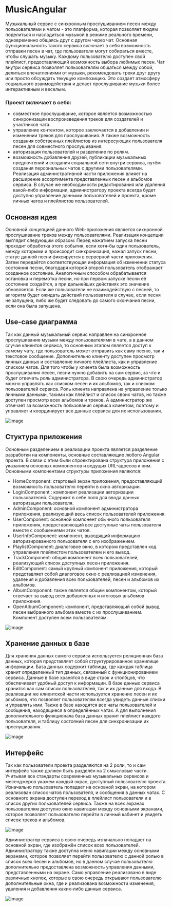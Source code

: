 # MusicAngular

Музыкальный сервис с синхронным прослушиванием песен между пользователями и чатом - это платформа, которая позволяет людям поделиться и насладиться музыкой в режиме реального времени, одновременно общаясь друг с другом через чат.
Основная функциональность такого сервиса включает в себя возможность отправки песен в чат, где пользователи могут собираться вместе, чтобы слушать музыку. Каждому пользователю доступен свой плейлист, предоставляющий возможность выбора любимых песен. 
Чат внутри сервиса позволяет пользователям общаться между собой, делиться впечатлениями от музыки, рекомендовать треки друг другу или просто обсуждать текущую композицию. Это создает атмосферу социального взаимодействия и делает прослушивание музыки более интерактивным и веселым.

### Проект включает в себя:
- совместное прослушивание, которое является возможностью синхронизации воспроизведения треков для создателей и участников чата.
- управление контентом, которое заключается в добавлении и изменении треков для прослушивания. А также возможность создания собственных плейлистов из интересующих пользователя песен для совместного прослушивания.
-	авторизация пользователей и разделение по ролям.
- возможность добавления друзей, публикации музыкальных предпочтений и создания социальной сети внутри сервиса, путём создания персональных чатов с другими пользователями.
Реализация административной части приложения влияет на расширение ассортимента представленных песен и альбомов сервиса. В случае же необходимости редактирования или удаления какой-либо информации, администратору проекта всегда будет доступно управление данными пользователей и проекта, кроме личных чатов и плейлистов пользователей. 

## Основная идея
Основной концепцией данного Web-приложения является сихнронной прослушивание треков между пользователями. 
Реализация концепции выглядит следующим образом: 
Перед нажатием запуска песни проходит обработка этого события, если хотя-бы один пользователь, между которыми и происходит синхронизация,  нажал запуск песни, статус данной песни фиксируется в серверной части приложения. Затем передаётся соответствующая информация об изменении статуса состояния песни, благодаря которой второй пользователь отображает созданное состояние. Аналогичным способом обрабатывается остановка и перемотка песни, но при первом запуске песни её состояние создаётся, а при дальнейших действиях это значение обновляется. Если же пользователи не взаимодействую с песней, то алгоритм будет ожидать действий пользователя в случае, если песня не запущена, либо же будет следовать до самого окончания песни, если она была запущена. 

## Use-case диаграмма
Так как данный музыкальный сервис направлен на синхронное прослушивание музыки между пользователями в чате, а в данном случае клиентов сервиса, то  основным этапом является доступ к самому чату, где пользователь может отправить как саму песню, так и текстовое сообщение. Дополнительно клиенту доступен просмотр личных данных и составление личного плейлиста, как и управление списком чатов. 
Для того чтобы у клиента была возможность прослушивания песен, песни нужно добавить на сам сервис, за что и будет отвечать роль администратора. В свою очередь администратор можно управлять как списком песен и их альбомов, так и списком пользователей сервиса. 
Роль клиента направлена на управление только личными данными, такими как плейлист и список своих чатов, но также доступен просмотр всех альбомов и треков.
А администратор же отвечает за возможность пользования сервиса клиентом, поэтому и управляет и координирует все данные сервиса для их использования. 

![image](https://github.com/Xblunt/MusicAngular/assets/106262152/c794cbb0-3ace-440c-af23-6ef4d80f185e)

## Стуктура приложения
Основным разделением в реализации проекта является разделение разработки на компоненты, основные составляющие любого Angular проекта. В связи с этим были спроектирована структура приложения с указанием основных компонентов и ведущих URL-адресов к ним.
Основными компонентами структуры приложения являются: 
-	HomeComponent: стартовый экран приложения, предоставляющий возможность пользователю перейти в окно авторизации. 
-	LoginComponent :  компонент реализации  авторизации пользователей. Содержит в себе поля для ввода данных авторизации пользователя. 
-	AdminComponent: основной компонент администратора приложения, реализующий весь список пользователей приложения. 
-	UserComponent: основной компонент обычного пользователя приложения, предоставляющий все доступные чаты пользователя вместе с сообщениями этих чатов.  
-	UserInfoComponent: компонент, выводящий информацию авторизированного пользователя с его изображением. 
-	PlaylistComponent: диалоговое окно, в котором представлен код управления плейлистом пользователем и его вывод. 
-	TrackComponent:  общий компонент всех пользователей, реализующий список доступных песен приложения. 
-	EditComponent: самый крупный компонент приложения, который представляет собой диалоговое окно с реализацией изменения, удаления и добавления всех пользователей, песен и альбомов их альбомов. 
-	AlbumComponent: также является общим компонентом, который отвечает за вывод всех добавленных и итоговых альбомов приложения. 
-	OpenAlbumComponent: компонент, представляющий собой вывод песен выбранного альбома вместе с их прослушиванием. Компонент доступен всем пользователям.

![image](https://github.com/Xblunt/MusicAngular/assets/106262152/9df5fe05-82ae-4d30-9506-8d45a117e222)

## Хранение данных в базе

Для хранения данных самого сервиса используется реляционная база данных, которая представляет собой структурированное хранилище информации. База данных содержит таблицы, где каждая таблица хранит определенный тип данных, связанный с функционированием сервиса. Данные в базе хранятся в виде строк и столбцов, что обеспечивает удобный доступ к информации.
В базе данных сервиса хранится как сам список пользователей, так и их данные для входа. В реализации же клиентской части используется хранение песен и их альбомов, что позволяет пользователям всегда увидеть данные списки и управлять ими. Также в базе находятся все чаты пользователей и сообщения, находящиеся в определённых чатах.  А для выполнения дополнительного функционала база данных хранит плейлист каждого пользователя, и таблицу состояний песен для синхронизации их прослушивания. 

![image](https://github.com/Xblunt/MusicAngular/assets/106262152/670a04e2-5376-431b-9293-8be38acab2ca)

## Интерфейс

Так как пользователи проекта разделяются на 2 роли, то и сам интерфейс также должен быть разделён на 2 смысловые части. Учитывая все стандарты современных музыкальных сервисов и месенджеров укажем каждый экран, доступный пользователю проекта. Изначально пользователь попадает на основной экран, на котором реализован список чатов пользователя, и сообщения  в данных чатах. С основного экрана доступен переход в плейлист пользователя и в список других пользователей сервиса. Также на всех экранах пользователям доступно окно навигации между основными экранами, которое позволяет пользователю перейти в личный кабинет и увидеть список треков и альбомов.

![image](https://github.com/Xblunt/MusicAngular/assets/106262152/d66a30bb-e490-488f-b079-cdd036afecb1)

Администратор сервиса в свою очередь изначально попадает на основной экран, где изображён список всех пользователей. Администратору также доступна меню навигации между основными экранами, которое позволяет перейти пользователю с данной ролью в список всех песен и альбомов, но в данном случае пользователю дополнительно предоставлена возможность управления данными, представленными на экране. Само управление реализовано в виде различных кнопок, которые в свою очередь открывают пользователю дополнительные окна, где и реализована возможности изменения, удаления и добавления каких-либо данных сервиса. 

![image](https://github.com/Xblunt/MusicAngular/assets/106262152/c4cf0f48-049e-48b0-9ad7-866a22e40d18)

